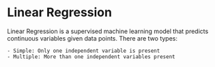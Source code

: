 # Linear Regression

Linear Regression is a supervised machine learning model that predicts continuous variables given data points. There are two types:

    - Simple: Only one independent variable is present
    - Multiple: More than one independent variables present
